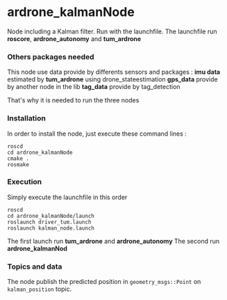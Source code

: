 ardrone_kalmanNode
==============

Node including a Kalman filter. Run with the launchfile. The launchfile run **roscore**, **ardrone_autonomy** and **tum_ardrone**

### Others packages needed

This node use data provide by differents sensors and packages :
        **imu data** estimated by **tum_ardrone** using drone_stateestimation
        **gps_data** provide by another node in the lib
        **tag_data** provide by tag_detection
        
That's why it is needed to run the three nodes

### Installation

In order to install the node, just execute these command lines :
```
roscd
cd ardrone_kalmanNode
cmake .
rosmake

```

### Execution

Simply execute the launchfile in this order

```
roscd 
cd ardrone_kalmanNode/launch
roslaunch driver_tum.launch
roslaunch kalman_node.launch

```

The first launch run **tum_ardrone** and **ardrone_autonomy**
The second run **ardrone_kalmanNod**

### Topics and data

The node publish the predicted position in ```geometry_msgs::Point``` on ```kalman_position``` topic.
